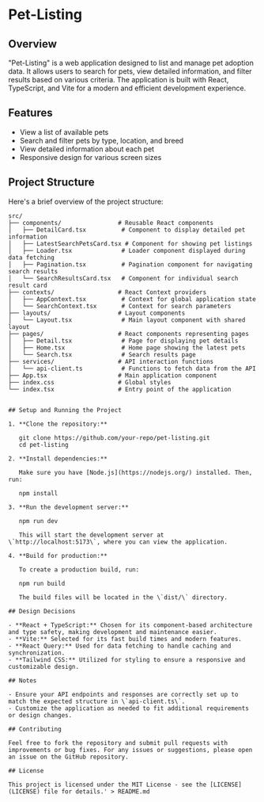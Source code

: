 # Pet-Listing

## Overview

"Pet-Listing" is a web application designed to list and manage pet adoption data. It allows users to search for pets, view detailed information, and filter results based on various criteria. The application is built with React, TypeScript, and Vite for a modern and efficient development experience.

## Features

- View a list of available pets
- Search and filter pets by type, location, and breed
- View detailed information about each pet
- Responsive design for various screen sizes

## Project Structure

Here's a brief overview of the project structure:

```plaintext
src/
├── components/                # Reusable React components
│   ├── DetailCard.tsx          # Component to display detailed pet information
│   ├── LatestSearchPetsCard.tsx # Component for showing pet listings
│   ├── Loader.tsx              # Loader component displayed during data fetching
│   ├── Pagination.tsx          # Pagination component for navigating search results
│   └── SearchResultsCard.tsx   # Component for individual search result card
├── contexts/                  # React Context providers
│   ├── AppContext.tsx          # Context for global application state
│   └── SearchContext.tsx       # Context for search parameters
├── layouts/                   # Layout components
│   └── Layout.tsx              # Main layout component with shared layout
├── pages/                     # React components representing pages
│   ├── Detail.tsx              # Page for displaying pet details
│   ├── Home.tsx                # Home page showing the latest pets
│   └── Search.tsx              # Search results page
├── services/                  # API interaction functions
│   └── api-client.ts           # Functions to fetch data from the API
├── App.tsx                    # Main application component
├── index.css                  # Global styles
└── index.tsx                  # Entry point of the application


## Setup and Running the Project

1. **Clone the repository:**

   git clone https://github.com/your-repo/pet-listing.git
   cd pet-listing

2. **Install dependencies:**

   Make sure you have [Node.js](https://nodejs.org/) installed. Then, run:

   npm install

3. **Run the development server:**

   npm run dev

   This will start the development server at \`http://localhost:5173\`, where you can view the application.

4. **Build for production:**

   To create a production build, run:

   npm run build

   The build files will be located in the \`dist/\` directory.

## Design Decisions

- **React + TypeScript:** Chosen for its component-based architecture and type safety, making development and maintenance easier.
- **Vite:** Selected for its fast build times and modern features.
- **React Query:** Used for data fetching to handle caching and synchronization.
- **Tailwind CSS:** Utilized for styling to ensure a responsive and customizable design.

## Notes

- Ensure your API endpoints and responses are correctly set up to match the expected structure in \`api-client.ts\`.
- Customize the application as needed to fit additional requirements or design changes.

## Contributing

Feel free to fork the repository and submit pull requests with improvements or bug fixes. For any issues or suggestions, please open an issue on the GitHub repository.

## License

This project is licensed under the MIT License - see the [LICENSE](LICENSE) file for details.' > README.md

